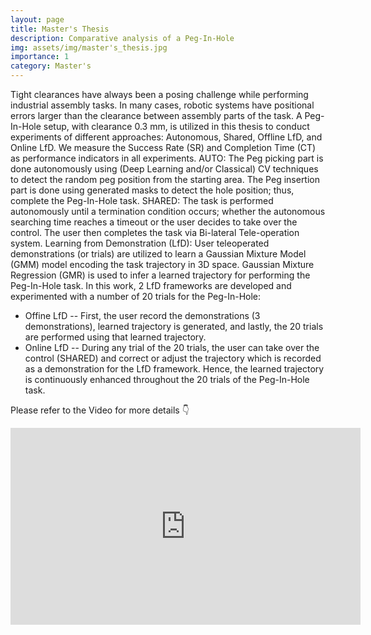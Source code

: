 ```yaml
---
layout: page
title: Master's Thesis
description: Comparative analysis of a Peg-In-Hole
img: assets/img/master's_thesis.jpg
importance: 1
category: Master's
---
```


Tight clearances have always been a posing challenge while performing industrial assembly tasks. In many cases, robotic systems have positional errors larger than the clearance between assembly parts of the task. A Peg-In-Hole setup, with clearance 0.3 mm, is utilized in this thesis to conduct experiments of different approaches: Autonomous, Shared, Offline LfD, and Online LfD. We measure the Success Rate (SR) and Completion Time (CT) as performance indicators in all experiments.
AUTO:
The Peg picking part is done autonomously using (Deep Learning and/or Classical) CV techniques to detect the random peg position from the starting area. The Peg insertion part is done using generated masks to detect the hole position; thus, complete the Peg-In-Hole task.
SHARED:
The task is performed autonomously until a termination condition occurs; whether the autonomous searching time reaches a timeout or the user decides to take over the control. The user then completes the task via Bi-lateral Tele-operation system.
Learning from Demonstration (LfD):
User teleoperated demonstrations (or trials) are utilized to learn a Gaussian Mixture Model (GMM) model encoding the task trajectory in 3D space. Gaussian Mixture Regression (GMR) is used to infer a learned trajectory for performing the Peg-In-Hole task. In this work, 2 LfD frameworks are developed and experimented with a number of 20 trials for the Peg-In-Hole:
- Offine LfD -- First, the user record the demonstrations (3 demonstrations),  learned trajectory is generated, and lastly, the 20 trials are performed using that learned trajectory.
- Online LfD -- During any trial of the 20 trials, the user can take over the control (SHARED) and correct or adjust the trajectory which is recorded as a demonstration for the LfD framework. Hence, the learned trajectory is continuously enhanced throughout the 20 trials of the Peg-In-Hole task.

Please refer to the Video for more details :point_down:

<p align="center">
<iframe width="560" height="315" 
src="https://www.youtube.com/embed/2F8oRTPPH9U"
 title="YouTube video player" frameborder="0" allow="accelerometer; autoplay; clipboard-write; encrypted-media; gyroscope; picture-in-picture; web-share" allowfullscreen></iframe>

</p>

